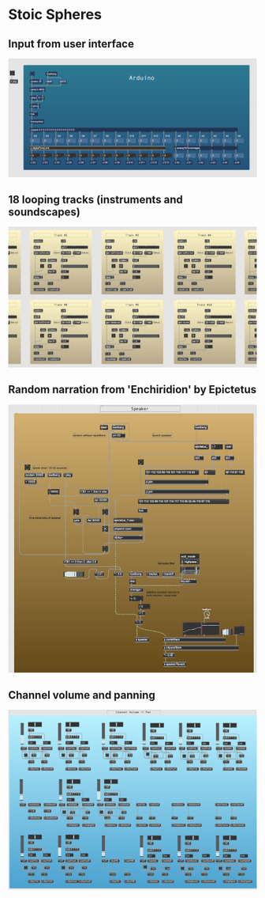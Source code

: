# Stoic Spheres

## Input from user interface
![Visualisation of volume-interaction](images/arduino-in.png)

## 18 looping tracks (instruments and soundscapes)
![Visualisation of volume-interaction](images/tracks.png)

## Random narration from 'Enchiridion' by Epictetus
![Visualisation of volume-interaction](images/narrator.png)

## Channel volume and panning
![Visualisation of volume-interaction](images/channel-vol-pan.png)
